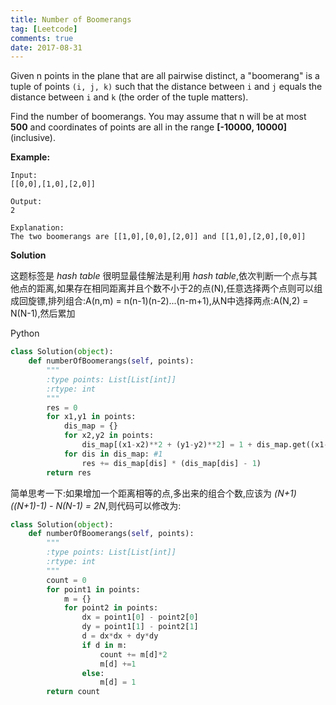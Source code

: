 ```yaml
---
title: Number of Boomerangs
tag: [Leetcode]
comments: true
date: 2017-08-31
---
```






Given n points in the plane that are all pairwise distinct, a "boomerang" is a tuple of points <code>(i, j, k)</code> such that the distance between <code>i</code> and <code>j</code> equals the distance between <code>i</code> and <code>k</code> (the order of the tuple matters).

Find the number of boomerangs. You may assume that n will be at most **500** and coordinates of points are all in the range **[-10000, 10000]** (inclusive).

**Example:**

```
Input:
[[0,0],[1,0],[2,0]]

Output:
2

Explanation:
The two boomerangs are [[1,0],[0,0],[2,0]] and [[1,0],[2,0],[0,0]]
```

**Solution**

这题标签是 *hash table* 很明显最佳解法是利用 *hash table*,依次判断一个点与其他点的距离,如果存在相同距离并且个数不小于2的点(N),任意选择两个点则可以组成回旋镖,排列组合:A(n,m) = n(n-1)(n-2)...(n-m+1),从N中选择两点:A(N,2) = N(N-1),然后累加


Python

```python
class Solution(object):
    def numberOfBoomerangs(self, points):
        """
        :type points: List[List[int]]
        :rtype: int
        """
        res = 0
        for x1,y1 in points:
            dis_map = {}
            for x2,y2 in points:
                dis_map[(x1-x2)**2 + (y1-y2)**2] = 1 + dis_map.get((x1-x2)**2 + (y1-y2)**2,0)
            for dis in dis_map: #1
                res += dis_map[dis] * (dis_map[dis] - 1)
        return res
```

简单思考一下:如果增加一个距离相等的点,多出来的组合个数,应该为 *(N+1)((N+1)-1) - N(N-1) = 2N*,则代码可以修改为:


```python
class Solution(object):
    def numberOfBoomerangs(self, points):
        """
        :type points: List[List[int]]
        :rtype: int
        """
        count = 0
        for point1 in points:
            m = {}
            for point2 in points:
                dx = point1[0] - point2[0]
                dy = point1[1] - point2[1]
                d = dx*dx + dy*dy
                if d in m:
                    count += m[d]*2
                    m[d] +=1
                else:
                    m[d] = 1
        return count
```

